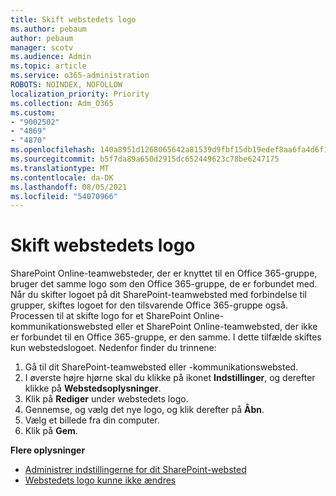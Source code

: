 ```yaml
---
title: Skift webstedets logo
ms.author: pebaum
author: pebaum
manager: scotv
ms.audience: Admin
ms.topic: article
ms.service: o365-administration
ROBOTS: NOINDEX, NOFOLLOW
localization_priority: Priority
ms.collection: Adm_O365
ms.custom:
- "9002502"
- "4869"
- "4870"
ms.openlocfilehash: 140a8951d1268065642a81539d9fbf15db19edef8aa6fa4d6f1fd809c843d109
ms.sourcegitcommit: b5f7da89a650d2915dc652449623c78be6247175
ms.translationtype: MT
ms.contentlocale: da-DK
ms.lasthandoff: 08/05/2021
ms.locfileid: "54070966"
---
```

# <a name="change-site-logo"></a>Skift webstedets logo

SharePoint Online-teamwebsteder, der er knyttet til en Office 365-gruppe, bruger det samme logo som den Office 365-gruppe, de er forbundet med. Når du skifter logoet på dit SharePoint-teamwebsted med forbindelse til grupper, skiftes logoet for den tilsvarende Office 365-gruppe også. Processen til at skifte logo for et SharePoint Online-kommunikationswebsted eller et SharePoint Online-teamwebsted, der ikke er forbundet til en Office 365-gruppe, er den samme. I dette tilfælde skiftes kun webstedslogoet. Nedenfor finder du trinnene:

1. Gå til dit SharePoint-teamwebsted eller -kommunikationswebsted.
2. I øverste højre hjørne skal du klikke på ikonet **Indstillinger**, og derefter klikke på **Webstedsoplysninger**.
3. Klik på **Rediger** under webstedets logo.
4. Gennemse, og vælg det nye logo, og klik derefter på **Åbn**.
5. Vælg et billede fra din computer.
6. Klik på **Gem**.

**Flere oplysninger**

- [Administrer indstillingerne for dit SharePoint-websted](https://support.office.com/article/manage-your-sharepoint-site-settings-8376034d-d0c7-446e-9178-6ab51c58df42)
- [Webstedets logo kunne ikke ændres](https://docs.microsoft.com/sharepoint/troubleshoot/sites/error-when-changing-o365-site-logo)
